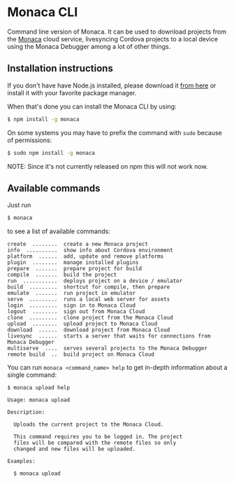 Monaca CLI
==========

Command line version of Monaca. It can be used to download projects from the [Monaca](http://monaca.io) cloud service, livesyncing Cordova projects to a local device using the Monaca Debugger among a lot of other things.

Installation instructions
----

If you don't have have Node.js installed, please download it [from here](http://nodejs.org/) or install it with your favorite package manager.

When that's done you can install the Monaca CLI by using:

```bash
$ npm install -g monaca
```

On some systems you may have to prefix the command with `sudo` because of permissions:

```bash
$ sudo npm install -g monaca
```

NOTE: Since it's not currently released on npm this will not work now.

Available commands
----

Just run 

```bash
$ monaca
```

to see a list of available commands:

```
create  ........  create a new Monaca project
info  ..........  show info about Cordova environment
platform  ......  add, update and remove platforms
plugin  ........  manage installed plugins
prepare  .......  prepare project for build
compile  .......  build the project
run  ...........  deploys project on a device / emulator
build  .........  shortcut for compile, then prepare
emulate  .......  run project in emulator
serve  .........  runs a local web server for assets
login  .........  sign in to Monaca Cloud
logout  ........  sign out from Monaca Cloud
clone  .........  clone project from the Monaca Cloud
upload  ........  upload project to Monaca Cloud
download  ......  download project from Monaca Cloud
livesync  ......  starts a server that waits for connections from Monaca Debugger
multiserve  ....  serves several projects to the Monaca Debugger
remote build  ..  build project on Monaca Cloud
```

You can run `monaca <command_name> help` to get in-depth information about a single command:

```
$ monaca upload help

Usage: monaca upload

Description:

  Uploads the current project to the Monaca Cloud.

  This command requires you to be logged in. The project
  files will be compared with the remote files so only
  changed and new files will be uploaded.

Examples:

  $ monaca upload
```
